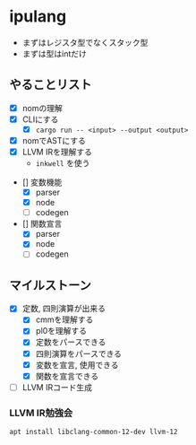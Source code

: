 # ipulang
- まずはレジスタ型でなくスタック型  
- まずは型はintだけ

## やることリスト
- [x] nomの理解
- [x] CLIにする
    - [x] `cargo run -- <input> --output <output>`
- [x] nomでASTにする
- [x] LLVM IRを理解する
    - `inkwell` を使う
- [] 変数機能
    - [x] parser
    - [x] node
    - [ ] codegen
- [] 関数宣言
    - [x] parser
    - [x] node
    - [ ] codegen

## マイルストーン
- [x] 定数, 四則演算が出来る
    - [x] cmmを理解する
    - [x] pl0を理解する
    - [x] 定数をパースできる
    - [x] 四則演算をパースできる
    - [x] 変数を宣言, 使用できる
    - [x] 関数を宣言できる
    
- [ ] LLVM IRコード生成

### LLVM IR勉強会
```shell
apt install libclang-common-12-dev llvm-12
```

```

```